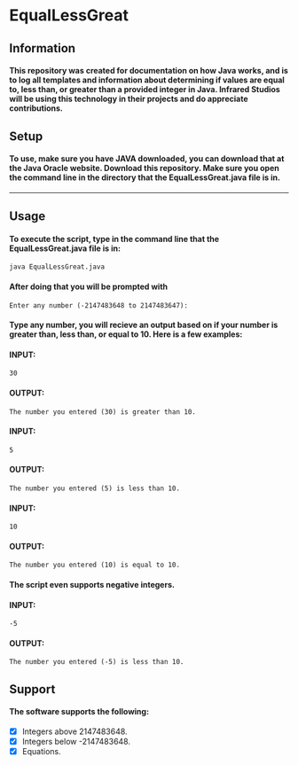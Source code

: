 # EqualLessGreat
## Information
#### This repository was created for documentation on how Java works, and is to log all templates and information about determining if values are equal to, less than, or greater than a provided integer in Java. Infrared Studios will be using this technology in their projects and do appreciate contributions.
## Setup
#### To use, make sure you have JAVA downloaded, you can download that at the Java Oracle website. Download this repository. Make sure you open the command line in the directory that the EqualLessGreat.java file is in.
---
## Usage
#### To execute the script, type in the command line that the EqualLessGreat.java file is in:
`java EqualLessGreat.java`
#### After doing that you will be prompted with
`Enter any number (-2147483648 to 2147483647):`
#### Type any number, you will recieve an output based on if your number is greater than, less than, or equal to 10. Here is a few examples:
#### **INPUT:**
`30`
#### **OUTPUT:**
`The number you entered (30) is greater than 10.`
#### **INPUT:**
`5`
#### **OUTPUT:**
`The number you entered (5) is less than 10.`
#### **INPUT:**
`10`
#### **OUTPUT:**
`The number you entered (10) is equal to 10.`
#### The script even supports negative integers.
#### **INPUT:**
`-5`
#### **OUTPUT:**
`The number you entered (-5) is less than 10.`
## Support
#### The software supports the following:
- [x] Integers above 2147483648.
- [x] Integers below -2147483648.
- [x] Equations.
